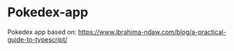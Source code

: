 # Pokedex-app
Pokedex app based on: https://www.ibrahima-ndaw.com/blog/a-practical-guide-to-typescript/
